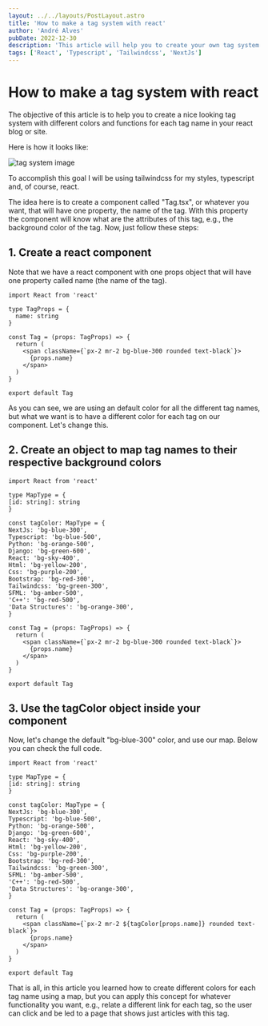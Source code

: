 ```yaml
---
layout: ../../layouts/PostLayout.astro
title: 'How to make a tag system with react'
author: 'André Alves'
pubDate: 2022-12-30
description: 'This article will help you to create your own tag system with different colors or functionalities'
tags: ['React', 'Typescript', 'Tailwindcss', 'NextJs']
---
```


# How to make a tag system with react

The objective of this article is to help you to create a nice looking tag system with different colors and functions for each tag name in your react blog or site.

Here is how it looks like:

![tag system image](/images/tag-system-image.png)

To accomplish this goal I will be using tailwindcss for my styles, typescript and, of course, react.

The idea here is to create a component called "Tag.tsx", or whatever you want, that will have one property, the name of the tag. With this property the component will know what are the attributes of this tag, e.g., the background color of the tag. Now, just follow these steps:

## 1. Create a react component

Note that we have a react component with one props object that will have one property called name (the name of the tag).

```
import React from 'react'

type TagProps = {
  name: string
}

const Tag = (props: TagProps) => {
  return (
    <span className={`px-2 mr-2 bg-blue-300 rounded text-black`}>
      {props.name}
    </span>
  )
}

export default Tag
```

As you can see, we are using an default color for all the different tag names, but what we want is to have a
different color for each tag on our component. Let's change this.

## 2. Create an object to map tag names to their respective background colors

```
import React from 'react'

type MapType = {
[id: string]: string
}

const tagColor: MapType = {
NextJs: 'bg-blue-300',
Typescript: 'bg-blue-500',
Python: 'bg-orange-500',
Django: 'bg-green-600',
React: 'bg-sky-400',
Html: 'bg-yellow-200',
Css: 'bg-purple-200',
Bootstrap: 'bg-red-300',
Tailwindcss: 'bg-green-300',
SFML: 'bg-amber-500',
'C++': 'bg-red-500',
'Data Structures': 'bg-orange-300',
}

const Tag = (props: TagProps) => {
  return (
    <span className={`px-2 mr-2 bg-blue-300 rounded text-black`}>
      {props.name}
    </span>
  )
}

export default Tag

```

## 3. Use the tagColor object inside your component

Now, let's change the default "bg-blue-300" color, and use our map. Below you can
check the full code.

```
import React from 'react'

type MapType = {
[id: string]: string
}

const tagColor: MapType = {
NextJs: 'bg-blue-300',
Typescript: 'bg-blue-500',
Python: 'bg-orange-500',
Django: 'bg-green-600',
React: 'bg-sky-400',
Html: 'bg-yellow-200',
Css: 'bg-purple-200',
Bootstrap: 'bg-red-300',
Tailwindcss: 'bg-green-300',
SFML: 'bg-amber-500',
'C++': 'bg-red-500',
'Data Structures': 'bg-orange-300',
}

const Tag = (props: TagProps) => {
  return (
    <span className={`px-2 mr-2 ${tagColor[props.name]} rounded text-black`}>
      {props.name}
    </span>
  )
}

export default Tag
```

That is all, in this article you learned how to create different colors for each tag name using a map, but you can
apply this concept for whatever functionality you want, e.g., relate a different link for each tag, so the user can click and
be led to a page that shows just articles with this tag.
